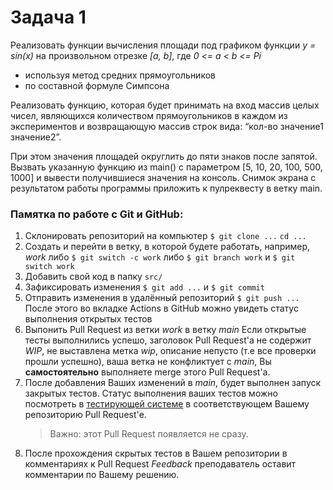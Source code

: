 # Задача 1

Реализовать  функции  вычисления  площади  под  графиком  функции _y  =  sin(x)_  на  произвольном отрезке _[a, b]_, где _0 <= a < b <= Pi_
- используя метод средних прямоугольников
- по составной формуле Симпсона

Реализовать  функцию,  которая  будет  принимать  на  вход  массив  целых  чисел,  являющихся количеством  прямоугольников  в  каждом  из  экспериментов  и  возвращающую  массив  строк  вида: “кол-во  значение1  значение2”.

При  этом  значения  площадей  округлить  до  пяти  знаков  после запятой.
Вызвать  указанную  функцию  из  main()  с  параметром  [5,  10,  20,  100,  500,  1000]  и  вывести получившиеся значения на консоль.
Снимок экрана с результатом работы программы приложить к пулреквесту в ветку main.

### Памятка по работе с Git и GitHub:
1. Склонировать репозиторий на компьютер
    `$ git clone ...`
    `cd ...`
1. Создать и перейти в ветку, в которой будете работать, например,  *work*
    либо `$ git switch -c work`
    либо `$ git branch work` и `$ git switch work`
1. Добавить свой код в папку `src/`
1. Зафиксировать изменения
    `$ git add ...` и `$ git commit`
1. Отправить изменения в удалённый репозиторий
    `$ git push ...`
    После этого во вкладке Actions в GitHub можно увидеть статус выполнения открытых тестов
1. Выпонить Pull Request из ветки *work* в ветку *main*
    Если открытые тесты выполнились успешо, заголовок Pull Request'а не содержит *WIP*, не выставлена метка *wip*, описание непусто (т.е все проверки прошли успешно), ваша ветка не конфликтует с *main*, Вы **самостоятельно** выполняете merge этого Pull Request'а.
1. После добавления Ваших изменений в *main*, будет выполнен запуск закрытых тестов. Статус выполнения ваших тестов можно посмотреть в [тестирующей системе](https://github.com/spbu-coding-2023/1-grading-system) в соответствующем Вашему репозиторию Pull Request'е.
    > Важно: этот Pull Request появляется не сразу.
1. После прохождения скрытых тестов в Вашем репозитории в комментариях к Pull Request *Feedback* преподаватель оставит комментарии по Вашему решению.
